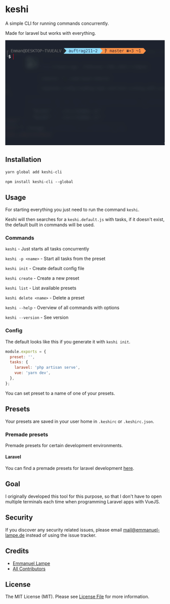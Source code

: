 # keshi

A simple CLI for running commands concurrently.

Made for laravel but works with everything.

<img src="./.github/preview/showcase.gif" />

## Installation

`yarn global add keshi-cli`

`npm install keshi-cli --global`

## Usage

For starting everything you just need to run the command `keshi`.

Keshi will then searches for a `keshi.default.js` with tasks, if it doesn't exist, the default built in commands will be used.

### Commands

`keshi` - Just starts all tasks concurrently

`keshi -p <name>` - Start all tasks from the preset

`keshi init` - Create default config file

`keshi create` - Create a new preset

`keshi list` - List available presets

`keshi delete <name>` - Delete a preset

`keshi --help` - Overview of all commands with options

`keshi --version` - See version

### Config

The default looks like this if you generate it with `keshi init`.

```js
module.exports = {
  preset: '',
  tasks: {
    laravel: 'php artisan serve',
    vue: 'yarn dev',
  },
};
```

You can set preset to a name of one of your presets.

## Presets

Your presets are saved in your user home in `.keshirc` or `.keshirc.json`.

### Premade presets

Premade presets for certain development environments.

#### Laravel

You can find a premade presets for laravel development [here](./presets/laravel-development.json).

## Goal

I originally developed this tool for this purpose, so that I don't have to open multiple terminals each time when programming Laravel apps with VueJS.

## Security

If you discover any security related issues, please email mail@emmanuel-lampe.de instead of using the issue tracker.

## Credits

- [Emmanuel Lampe](https://github.com/rexlmanu)
- [All Contributors](../../contributors)

## License

The MIT License (MIT). Please see [License File](LICENSE.md) for more information.
